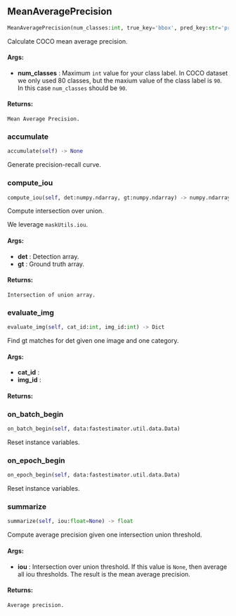 ## MeanAveragePrecision
```python
MeanAveragePrecision(num_classes:int, true_key='bbox', pred_key:str='pred', mode:str='eval', output_name=('mAP', 'AP50', 'AP75')) -> None
```
Calculate COCO mean average precision.


#### Args:

* **num_classes** :  Maximum `int` value for your class label. In COCO dataset we only used 80 classes, but the maxium        value of the class label is `90`. In this case `num_classes` should be `90`.

#### Returns:
    Mean Average Precision.

### accumulate
```python
accumulate(self) -> None
```
Generate precision-recall curve.

### compute_iou
```python
compute_iou(self, det:numpy.ndarray, gt:numpy.ndarray) -> numpy.ndarray
```
Compute intersection over union.

We leverage `maskUtils.iou`.


#### Args:

* **det** :  Detection array.
* **gt** :  Ground truth array.

#### Returns:
    Intersection of union array.

### evaluate_img
```python
evaluate_img(self, cat_id:int, img_id:int) -> Dict
```
Find gt matches for det given one image and one category.


#### Args:

* **cat_id** : 
* **img_id** : 

#### Returns:


### on_batch_begin
```python
on_batch_begin(self, data:fastestimator.util.data.Data)
```
Reset instance variables.

### on_epoch_begin
```python
on_epoch_begin(self, data:fastestimator.util.data.Data)
```
Reset instance variables.

### summarize
```python
summarize(self, iou:float=None) -> float
```
Compute average precision given one intersection union threshold.


#### Args:

* **iou** :  Intersection over union threshold. If this value is `None`, then average all iou thresholds. The result        is the mean average precision.

#### Returns:
    Average precision.